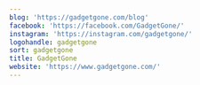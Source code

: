 ```yaml
---
blog: 'https://gadgetgone.com/blog'
facebook: 'https://facebook.com/GadgetGone/'
instagram: 'https://instagram.com/gadgetgone/'
logohandle: gadgetgone
sort: gadgetgone
title: GadgetGone
website: 'https://www.gadgetgone.com/'
---
```

